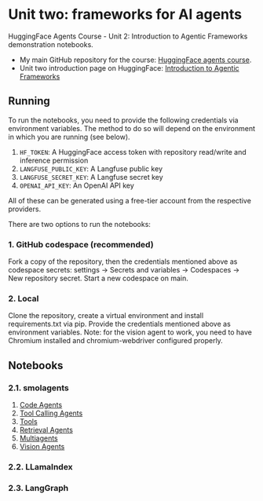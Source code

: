 # Unit two: frameworks for AI agents

HuggingFace Agents Course - Unit 2: Introduction to Agentic Frameworks demonstration notebooks.

- My main GitHub repository for the course: [HuggingFace agents course](https://github.com/gperdrizet/hf-agents-course).
- Unit two introduction page on HuggingFace: [Introduction to Agentic Frameworks](https://huggingface.co/learn/agents-course/unit2/introduction)

## Running

To run the notebooks, you need to provide the following credentials via environment variables. The method to do so will depend on the environment in which you are running (see below).

1. `HF_TOKEN`: A HuggingFace access token with repository read/write and inference permission
2. `LANGFUSE_PUBLIC_KEY`: A Langfuse public key
3. `LANGFUSE_SECRET_KEY`: A Langfuse secret key
4. `OPENAI_API_KEY`: An OpenAI API key

All of these can be generated using a free-tier account from the respective providers.

There are two options to run the notebooks:

### 1. GitHub codespace (recommended)

Fork a copy of the repository, then the credentials mentioned above as codespace secrets: settings → Secrets and variables → Codespaces → New repository secret. Start a new codespace on main.

### 2. Local

Clone the repository, create a virtual environment and install requirements.txt via pip. Provide the credentials mentioned above as environment variables. Note: for the vision agent to work, you need to have Chromium installed and chromium-webdriver configured properly.

## Notebooks

### 2.1. smolagents

1. [Code Agents](https://github.com/gperdrizet/unit-two-frameworks/blob/main/2.1-smolagents/code_agents.ipynb)
2. [Tool Calling Agents](https://github.com/gperdrizet/unit-two-frameworks/blob/main/2.1-smolagents/tool_calling_agents.ipynb)
3. [Tools](https://github.com/gperdrizet/unit-two-frameworks/blob/main/2.1-smolagents/tools.ipynb)
4. [Retrieval Agents](https://github.com/gperdrizet/unit-two-frameworks/blob/main/2.1-smolagents/retrieval_agents.ipynb)
5. [Multiagents](https://github.com/gperdrizet/unit-two-frameworks/blob/main/2.1-smolagents/multiagent_notebook.ipynb)
6. [Vision Agents](https://github.com/gperdrizet/unit-two-frameworks/blob/main/2.1-smolagents/vision_agents.ipynb)

### 2.2. LLamaIndex

### 2.3. LangGraph
